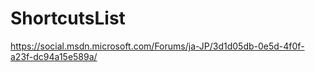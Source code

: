 # ShortcutsList
https://social.msdn.microsoft.com/Forums/ja-JP/3d1d05db-0e5d-4f0f-a23f-dc94a15e589a/
